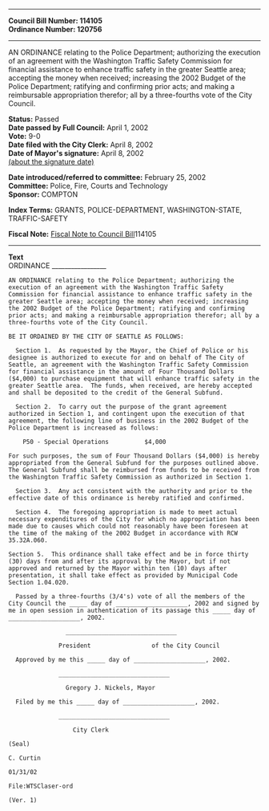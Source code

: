 * * * * *  
  
**Council Bill Number: [](#h0)[](#h2)114105**   
**Ordinance Number: 120756**  
  
* * * * *  
  
AN ORDINANCE relating to the Police Department; authorizing the execution of an agreement with the Washington Traffic Safety Commission for financial assistance to enhance traffic safety in the greater Seattle area; accepting the money when received; increasing the 2002 Budget of the Police Department; ratifying and confirming prior acts; and making a reimbursable appropriation therefor; all by a three-fourths vote of the City Council.  
  
**Status:** Passed   
**Date passed by Full Council:** April 1, 2002   
**Vote:** 9-0   
**Date filed with the City Clerk:** April 8, 2002   
**Date of Mayor's signature:** April 8, 2002   
[(about the signature date)](/~public/approvaldate.htm)   
  
  
**Date introduced/referred to committee:** February 25, 2002   
**Committee:** Police, Fire, Courts and Technology   
**Sponsor:** COMPTON   
  
**Index Terms:** GRANTS, POLICE-DEPARTMENT, WASHINGTON-STATE, TRAFFIC-SAFETY  
  
**Fiscal Note:** [Fiscal Note to Council Bill](http://clerk.seattle.gov/~public/fnote/114105.htm)[](#h1)[](#h3)114105  
  
* * * * *  
  
**Text**  
    ORDINANCE _________________  
  
    AN ORDINANCE relating to the Police Department; authorizing the  
    execution of an agreement with the Washington Traffic Safety  
    Commission for financial assistance to enhance traffic safety in the  
    greater Seattle area; accepting the money when received; increasing  
    the 2002 Budget of the Police Department; ratifying and confirming  
    prior acts; and making a reimbursable appropriation therefor; all by a  
    three-fourths vote of the City Council.  
  
    BE IT ORDAINED BY THE CITY OF SEATTLE AS FOLLOWS:  
  
      Section 1.  As requested by the Mayor, the Chief of Police or his  
    designee is authorized to execute for and on behalf of The City of  
    Seattle, an agreement with the Washington Traffic Safety Commission  
    for financial assistance in the amount of Four Thousand Dollars  
    ($4,000) to purchase equipment that will enhance traffic safety in the  
    greater Seattle area.  The funds, when received, are hereby accepted  
    and shall be deposited to the credit of the General Subfund.  
  
      Section 2.  To carry out the purpose of the grant agreement  
    authorized in Section 1, and contingent upon the execution of that  
    agreement, the following line of business in the 2002 Budget of the  
    Police Department is increased as follows:  
  
        P50 - Special Operations          $4,000  
  
    For such purposes, the sum of Four Thousand Dollars ($4,000) is hereby  
    appropriated from the General Subfund for the purposes outlined above.  
    The General Subfund shall be reimbursed from funds to be received from  
    the Washington Traffic Safety Commission as authorized in Section 1.  
  
      Section 3.  Any act consistent with the authority and prior to the  
    effective date of this ordinance is hereby ratified and confirmed.  
  
      Section 4.  The foregoing appropriation is made to meet actual  
    necessary expenditures of the City for which no appropriation has been  
    made due to causes which could not reasonably have been foreseen at  
    the time of the making of the 2002 Budget in accordance with RCW  
    35.32A.060.  
  
    Section 5.  This ordinance shall take effect and be in force thirty  
    (30) days from and after its approval by the Mayor, but if not  
    approved and returned by the Mayor within ten (10) days after  
    presentation, it shall take effect as provided by Municipal Code  
    Section 1.04.020.  
  
      Passed by a three-fourths (3/4's) vote of all the members of the  
    City Council the _____ day of ____________________, 2002 and signed by  
    me in open session in authentication of its passage this _____ day of  
    ____________________, 2002.  
  
                    _______________________________  
  
                  President                 of the City Council  
  
      Approved by me this _____ day of ____________________, 2002.  
  
                  _______________________________  
  
                    Gregory J. Nickels, Mayor  
  
      Filed by me this _____ day of ____________________, 2002.  
  
                  _______________________________  
  
                      City Clerk  
  
    (Seal)  
  
    C. Curtin  
  
    01/31/02  
  
    File:WTSClaser-ord  
  
    (Ver. 1)  
